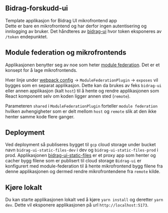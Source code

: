 ## Bidrag-forskudd-ui
Template applikasjon for Bidrag UI mikrofrontend app
<br/>
Dette er bare en mikrofrontend og har derfor ingen autentisering og innlogging av bruker. Det håndteres av [bidrag-ui](https://github.com/navikt/bidrag-ui) hvor token eksponeres av `/token` endepunktet.

## Module federation og mikrofrontends
Applikasjonen benytter seg av noe som heter [module federation](https://webpack.js.org/concepts/module-federation/). Det er et konsept for å lage mikrofrontends.

Hver linje under [webpack config](webpack.common.config.js) -> `ModuleFederationPlugin` -> `exposes` vil bygges som en separat applikasjon. 
Dette kan da brukes av feks `bidrag-ui` eller annen applikasjon (kalt `host`) til å hente og rendre applikasjonen som React komponent selv om koden ligger annen sted (`remote`).

Parameteren `shared` i `ModuleFederationPlugin` forteller `module federation` hvilken avhengigheter som er delt mellom `host` og `remote` slik at den ikke henter samme kode flere ganger.

## Deployment
Ved deployment så publiseres bygget til `gcp` cloud storage under bucket navn `bidrag-ui-static-files-dev` i dev og `bidrag-ui-static-files-prod` i prod. 
Applikasjonen [bidrag-ui-static-files](https://github.com/navikt/bidrag-ui-static-files) er et proxy app som henter og cacher bygg filene som er publisert til cloud storage
`Bidrag-ui` er konfigurert med module-federation til å hente mikrofrontend bygg filene fra denne applikasjonen og dermed rendre mikrofrontendene fra `remote` kilde.

## Kjøre lokalt
Du kan starte applikasjonen lokalt ved å kjøre `yarn install` og deretter `yarn dev`. Dette vil eksponere applikasjonen på url `http://localhost:5173`.

